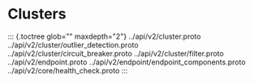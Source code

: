Clusters
========

::: {.toctree glob="" maxdepth="2"}
../api/v2/cluster.proto ../api/v2/cluster/outlier_detection.proto
../api/v2/cluster/circuit_breaker.proto ../api/v2/cluster/filter.proto
../api/v2/endpoint.proto ../api/v2/endpoint/endpoint_components.proto
../api/v2/core/health_check.proto
:::
